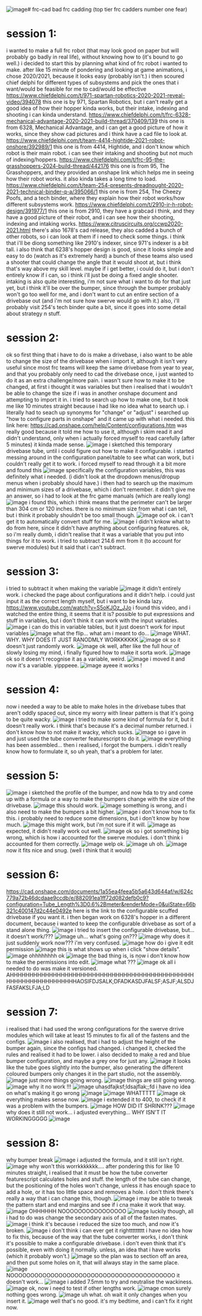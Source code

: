 ![image](https://github.com/user-attachments/assets/dbd7e4a8-6e01-4a87-9d1e-e9653c51e58a)# frc-cad
bad frc cadding (top tier frc cadders number one fear)

# session 1:
i wanted to make a full frc robot (that may look good on paper but will probably go badly in real life), without knowing how to (it's bound to go well.) i decided to start this by planning what kind of frc robot i wanted to make. after like 15 minute of pondering and looking at game animations, i chose 2020/2021, because it looks easy (probably isn't.) 
i then scoured chief delphi for different types of subsystems and pick the ones that i want/would be feasible for me to cad/would be effective
https://www.chiefdelphi.com/t/971-spartan-robotics-2020-2021-reveal-video/394078
this one is by 971, Spartan Robotics, but i can't really get a good idea of how their hopper kinda works, but their intake, indexing and shooting i can kinda understand.
https://www.chiefdelphi.com/t/frc-6328-mechanical-advantage-2020-2021-build-thread/370409/139 
this one is from 6328, Mechanical Advantage, and i can get a good picture of how it works, since they show cad pictures and i think have a cad file to look at. 
https://www.chiefdelphi.com/t/team-4414-hightide-2021-robot-onshore/392989/1
this one is from 4414, Hightide, and i don't know which robot is their main robot. i can see their intaking and shooting but not much of indexing/hoppers.
https://www.chiefdelphi.com/t/frc-95-the-grasshoppers-2024-build-thread/442176
this one is from 95, The Grasshoppers, and they provided an onshape link which helps me in seeing how their robot works. it also kinda takes a long time to load.
https://www.chiefdelphi.com/t/team-254-presents-dreadnought-2020-2021-technical-binder-q-a/395066/1
this one is from 254, The Cheezy Poofs, and a tech binder, where they explain how their robot works/how different subsystems work.
https://www.chiefdelphi.com/t/2910-ir-h-robot-design/391977/1
this one is from 2910, they have a grabcad i think, and they have a good picture of their robot, and i can see how their shooting, indexing and intaking works. 
https://www.citruscircuits.org/ccwp2020-2021.html
there's also 1678's cad release, they also cadded a bunch of other robots, so i can look at them if i need to check some things. 
i think that i'll be diong something like 2910's indexer, since 971's indexer is a bit tall. i also think that 6238's hopper design is good, since it looks simple and easy to do (watch as it's extremely hard) a bunch of these teams also used a shooter that could change the angle that it would shoot at, but i  think that's way above my skill level. maybe if i get better, i could do it, but i don't entirely know if i can, so i think i'll just be doing a fixed angle shooter. intaking is also quite interesting, i'm  not sure what i want to do for that just yet, but i think it'll be over the bumper, since through the bumper probably won't go too well for me, and i don't want to cut an entire section of a drivebase out (and i'm  not sure how swerve would go with it.)
also, i'll probably visit 254's tech binder quite a bit, since it goes into some detail about strategy n stuff.

# session 2:
ok so first thing that i have to do is make a drivebase, i also want to be able to change the size of the drivebase when i import it, although it isn't very useful since most frc teams will keep the same drivebase from year to year, and that you probably only need to cad the drivebase once, i just wanted to do it as an extra challenge/more pain. 
i wasn't sure how to make it to be changed, at first i thought it was variables but then i realised that i wouldn't be able to change the size if i was in another onshape document and attempting to import it in. 
i tried to search up how to make one, but it took me like 10 minutes straight because i had like no idea what to search up. i literally had to seach up synonyms for "change" or "adjust"
i searched up "how to configure parts in onshape" and it came up with what i needed. 
this link here:
https://cad.onshape.com/help/Content/configurations.htm
was really good because it told me how to use it, although i skim read it and didn't understand, only when i actually forced myself to read carefully (after 5 minutes) it kinda made sense. 
![image](https://github.com/user-attachments/assets/cd3c15eb-5591-41da-a91f-2ab9398f67fa)
i sketched this temporary drivebase tube, until i could figure out how to make it configurable. i started messing around in the configuration panel/table to see what can work, but i couldn't really get it to work. i forced myself to read through it a bit more and found this
![image](https://github.com/user-attachments/assets/46100400-aeaf-47b5-97e6-b398a849ab4c)
specifically the configuration variables, this was definitely what i needed. (i didn't look at the dropdown menus/dropup menus when i probably should have.) i then had to search up the maximum and minimum sizes of a drivebase, which i don't remember. it didn't give me an answer, so i had to look at the frc game manuals (which are really long)
![image](https://github.com/user-attachments/assets/2f59dc34-050a-40b6-b99e-c2c0b97eaf9b)
i found this, which i think means that the perimeter can't be larger than 304 cm or 120 inches. there is no minimum size from what i can tell, but i think it probably shouldn't be too small though. 
![image](https://github.com/user-attachments/assets/8f1b1e43-f666-4c6e-a258-f53c3001991e)
oof ok. i can't get it to automatically convert stuff for me.
![image](https://github.com/user-attachments/assets/17203213-ff53-473e-bd19-036e38c58542)
i didn't knkow what to do from here, since it didn't have anything about configuring features. 
ok, so i'm really dumb, i didn't realise that it was a variable that you put into things for it to work. i tried to subtract 214.6 mm from it (to account for swerve modules) but it said that i can't subtract.

# session 3:
i tried to subtract it when making the variable
![image](https://github.com/user-attachments/assets/74df74c0-af8f-4b67-921b-678658e31780)
it didn't entirely work. i checked the page about configurations and it didn't help. i could just input it as the correct length myself, but i want to be kinda lazy.
https://www.youtube.com/watch?v=S5oKJOz_JJo
i found this video, and i watched the entire thing, it seems that it is? possible to put expressions and stuff in variables, but i don't think it can work with the input variables.
![image](https://github.com/user-attachments/assets/9cde54f2-73d4-4363-b91e-4d1c84b71ff1)
i can do this in variable tables, but it just doesn't work for input variables
![image](https://github.com/user-attachments/assets/5f2672be-1430-43e3-a7c7-cf19520e674a)
what the flip... what am i meant to do...
![image](https://github.com/user-attachments/assets/fb847a2e-3bd0-44b5-b602-6ea15199c287)
WHAT. WHY. WHY DOES IT JUST RANODMLY WORKKKKKK
![image](https://github.com/user-attachments/assets/7ae11412-d464-4ab8-8df9-22aec94349e2)
ok so it doesn't just randomly work.
![image](https://github.com/user-attachments/assets/7c1876d8-d2b5-40bc-a586-de1ba69cb088)
ok well, after like the full hour of slowly losing my mind, i finally figured how to make it sorta work.
![image](https://github.com/user-attachments/assets/edb8d205-013b-4533-96e6-0bb387919690)
ok so it doesn't recognise it as a variable, weird.
![image](https://github.com/user-attachments/assets/8d2cd77b-a96a-4517-b7a2-33f7475f6cc4)
i moved it and now it's a variable. yipppeee.
![image](https://github.com/user-attachments/assets/f9ea67b6-e256-4161-a3ca-4c20d9072a6c)
ayeee it works !

# session 4:
now i needed a way to be able to make holes in the drivebase tubes that aren't oddly spaced out, since my worry with linear pattern is that it's going to be quite wacky. 
![image](https://github.com/user-attachments/assets/2ca0c0ae-1f7a-4be4-8bd8-f82d77ee4268)
i tried to make some kind of formula for it, but it doesn't really work. i think that's because it's a decimal number returned. i don't know how to not make it wacky, which sucks.
![image](https://github.com/user-attachments/assets/6702eeaa-6a51-41b7-be09-d75e3d6e455e)
so i gave in and just used the tube converter featurescript to do it.
![image](https://github.com/user-attachments/assets/ff163b63-093c-4235-bd0f-8cf13564668c)
everything  has been assembled... then i realised, i forgot the bumpers. i didn't really know how to formulate it, so uh yeah, that's a problem for later.

# session 5:
![image](https://github.com/user-attachments/assets/7f62e747-f954-4670-b7d2-5363fbbc5e8c)
i sketched the profile of the bumper, and now hda to try and come up with a formula or a way to make the bumpers change with the size of the drivebase. 
![image](https://github.com/user-attachments/assets/39cc5467-38c2-4c9c-99de-ef34076d82d0)
this should work.
![image](https://github.com/user-attachments/assets/a32c387c-f26b-43e4-83c5-1ae541cd8201)
something is wrong, and i also need to make the bumpers a bit higher.
![image](https://github.com/user-attachments/assets/bd275d1b-1b05-46d0-8d4e-da477373601f)
i don't know how to fix this. i probably need to reduce some dimensions, but i don't know by how much.
![image](https://github.com/user-attachments/assets/bcbbda00-8137-4b86-9172-338e0dc9d7b8)
this might work, but i'm not sure if it will.
![image](https://github.com/user-attachments/assets/11e9c2ce-f8a1-497b-94f3-b4d194cd63b3)
as expected, it didn't really work out well.
![image](https://github.com/user-attachments/assets/181451da-40f3-4ec1-95d5-c44f5b82e8bd)
ok so i got something big wrong, which is how i accounted for the swerve modules. i don't think i accounted for them correctly.
![image](https://github.com/user-attachments/assets/caf47710-b5ed-4ac5-a26e-2563ae334d46)
welp ok.
![image](https://github.com/user-attachments/assets/c9ee6ddf-1359-4432-9e52-60176b3dfaf8)
uh oh.
![image](https://github.com/user-attachments/assets/cc26291e-fb24-4f5e-89a6-3393e3949592)
now it fits nice and snug. (well i think that it would)

# session 6:
https://cad.onshape.com/documents/1a55ea4feea5b5a643d644af/w/624c779a72b46dcdaae9ccdb/e/882091ea1ff72d082defb0c9?configuration=Tube_Length%3D0.6%2Bmeter&renderMode=0&uiState=66b321c400147d2c44e0492e
here is the link to the configurable scuffed drivebase if you want it.
i then began work on 6328's hopper in a different document, because i wanted to keep the configurable drivebase as sort of a stand alone thing.
![image](https://github.com/user-attachments/assets/9f94c8f6-e3b9-4d1e-a918-52936dbf83d0)
i tried to insert the configurable drivebase, but... it doesn't work/???
![image](https://github.com/user-attachments/assets/82806d59-ab00-441a-bcaf-eaa7cdf05eeb)
uh... what's going on???
![image](https://github.com/user-attachments/assets/2718b73e-7850-43ee-a221-dc03e91b82b1)
why does it just suddenly work now??? i'm very confused.
![image](https://github.com/user-attachments/assets/2879e53e-8f62-4d8f-9f51-bc4b57edacda)
how do i give it edit permission
![image](https://github.com/user-attachments/assets/eec8c389-5b8b-4e86-a6f1-4f45d5cbf762)
this is what shows up when i click "show details". 
![image](https://github.com/user-attachments/assets/d0decc69-25a6-40f3-a7bc-3296bf5f95e3)
ohhhhhhhh ok
![image](https://github.com/user-attachments/assets/e93c4834-dc64-40dd-96a0-c762ed9271e2)
the bad thing is, is now i don't know how to make the permissions into edit.
![image](https://github.com/user-attachments/assets/6bc16ae5-4475-4f4f-8b51-b8779e8abf4c)
what ???
![image](https://github.com/user-attachments/assets/edc2911c-8be6-4a98-9065-f72305de27b0)
ok all i needed to do was make it versioned. AHHHHHHHHHHHHHHHHHHHHHHHHHHHHHHHHHHHHHHHHHHHHHHHHHHHHHHHHHHHHHHHHHAOSIFDJSALK;DFADKASDJFALSF;ASJF;ALSDJFASFAKSLFJA;LD

# session 7:
i realised that i had used the wrong configurations for the swerve drrive modules which will take at least 15 minutes to fix all of the fastens and the configs.
![image](https://github.com/user-attachments/assets/82189d2a-1a3b-4a04-ba14-2c08352fe0fd)
i also realised, that i had to adjust the height of the bumper again, since the configs had changed. i changed it, checked the rules and realised it had to be lower. i also decided to make a red and blue bumper configuration, and maybe a grey one for just any. 
![image](https://github.com/user-attachments/assets/d1e867e1-8e89-4204-a0b1-3b947758f598)
it looks like the tube goes slightly into the bumper, also generating the different coloured bumpers only changes it in the part studio, not the assembly.
![image](https://github.com/user-attachments/assets/64174072-03e4-4f9b-b012-18283a53aa5e)
just more things going wrong.
![image](https://github.com/user-attachments/assets/9c4fd717-0a8a-4e25-bf46-6de88f7733fe)
things are still going wrong.
![image](https://github.com/user-attachments/assets/ad6491b0-0f5c-4c0f-abf0-8491fa0b56f1)
why it no work !!!
![image](https://github.com/user-attachments/assets/e528332d-8ac3-4171-a803-f2d0a626fecc)
uhasdfajksf;ldsajflak;;fd
i have no idea on what's making it go wrong
![image](https://github.com/user-attachments/assets/11201636-fc2a-40e3-b4c6-1f050ba77644)
![image](https://github.com/user-attachments/assets/a117a4f9-59e1-46e7-9d49-6a279f4a644a)
WHATTTTT
![image](https://github.com/user-attachments/assets/8180d67a-95e6-4f31-ac1c-d8f2ccbbbf9f)
ok everything makes sense now.
![image](https://github.com/user-attachments/assets/481013e0-eadb-406b-8029-9420388283a8)
i extended it to 400, to check if it was a problem with the bumpers.
![image](https://github.com/user-attachments/assets/2467150b-22d4-4718-a92d-5c1e4b583e39)
HOW DID IT SHRINK???
![image](https://github.com/user-attachments/assets/723fa6cd-b869-45c1-90c9-c8c325ec8b12)
why does it still not work... i adjusted everything... WHY ISN'T IT WORKINGGGGG
![image](https://github.com/user-attachments/assets/7fbcc1bd-f0ff-4902-8377-8eaa90cbe72e)

# session 8:
why bumper break
![image](https://github.com/user-attachments/assets/101e91c1-7d6e-4e78-ab5a-0800a3a81977)
i adjusted the formula, and it still isn't right.
![image](https://github.com/user-attachments/assets/c518bf1a-9379-43dc-a56a-6dfc56de9aa5)
why won't this worrkkkkkkk.... after pondering this for like 10 minutes straight, i realised that it must be how the tube converter featurescript calculates holes and stuff. the length of the tube can change, but the positioning of the  holes won't change, unless it has enough space to add a hole, or it has too little space and removes a hole. i don't think there's really a way that i can change this, though.
![image](https://github.com/user-attachments/assets/27bcac86-6b4b-4c82-a1ac-0a7bfbfa7d92)
i may be able to tweak the pattern start and end margins and see if i cna make it work that way.
![image](https://github.com/user-attachments/assets/a5c71576-805b-4200-98b8-be7f8ee199eb)
OHHHHHH NOOOOOOOOOOOOOOOO
![image](https://github.com/user-attachments/assets/a5e5fdaf-5101-4532-94c8-afdca0189ab9)
luckily though, all i had to do was change the secondary axis of all of the fasten mates.
![image](https://github.com/user-attachments/assets/f3d79795-0c11-466d-8db1-5d4259b72029)
i think it's because i reduced the size too much, and now it's broken.
![image](https://github.com/user-attachments/assets/0ba5e955-bc20-4967-8c5a-14c7ad9152d9)
i don't think i can ever get it righttttttttt
i have no idea how to fix this, because of the way that the tube converter works, i don't think it's possible to make a configurable drivebase. i don't even think that it's possible, even with doing it normally. unless, an idea that i have works (which it probably won't.)
![image](https://github.com/user-attachments/assets/75a0f46c-8a6f-4e4f-ba0e-cd4c0fc8ee76)
so the plan was to section off an area, and then put some holes on it, that will always stay in the same place.
![image](https://github.com/user-attachments/assets/eb49904e-5899-443a-bbb8-a7fef7d5da43)
NOOOOOOOOOOOOOOOOOOOOOOOOOOOOOOOOOOOOOOOOO
it doesn't work...
![image](https://github.com/user-attachments/assets/7c9dab4c-10d6-48f4-b213-3d0b1a901907)
i added 7.5mm to try and neutralise the wackiness.
![image](https://github.com/user-attachments/assets/53debf0d-0e14-4086-9bd0-6f73e57f7677)
ok, now i need to test if other lengths work.
![image](https://github.com/user-attachments/assets/e6e52a56-96ba-4e6f-9cab-7d533580279b)
cmon surely nothing goes wrong.
![image](https://github.com/user-attachments/assets/b0915984-3045-4972-9760-1d352068e788)
uh what. oh wait it only changes when you insert it.
![image](https://github.com/user-attachments/assets/351db575-da45-4918-971e-408912ba4c47)
well that's no good. it's my bedtime, and i can't fix it right now. 
